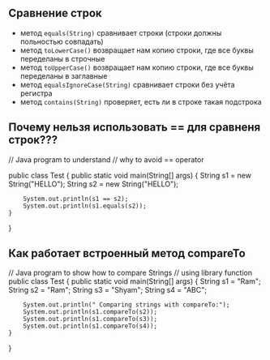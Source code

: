 ## Сравнение строк

- метод `equals(String)` сравнивает строки (строки должны польностью совпадать)
- метод `toLowerCase()` возвращает нам копию строки, где все буквы переделаны в строчные
- метод `toUpperCase()` возвращает нам копию строки, где все буквы переделаны в заглавные
- метод `equalsIgnoreCase(String)` сравнивает строки без учёта регистра
- метод `contains(String)` проверяет, есть ли в строке такая подстрока


## Почему нельзя использовать == для сравненя строк???
// Java program to understand
// why to avoid == operator

public class Test {
public static void main(String[] args)
{
String s1 = new String("HELLO");
String s2 = new String("HELLO");

		System.out.println(s1 == s2);
		System.out.println(s1.equals(s2));
	}
}

## Как работает встроенный метод compareTo

// Java program to show how to compare Strings
// using library function
public class Test
{ public static void main(String[] args)
{
String s1 = "Ram";
String s2 = "Ram";
String s3 = "Shyam";
String s4 = "ABC";

		System.out.println(" Comparing strings with compareTo:");
		System.out.println(s1.compareTo(s2));
		System.out.println(s1.compareTo(s3));
		System.out.println(s1.compareTo(s4));
	}
}

